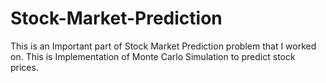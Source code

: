 # Stock-Market-Prediction
This is an Important part of Stock Market Prediction problem that I worked on. This is Implementation of Monte Carlo Simulation to predict stock prices.
